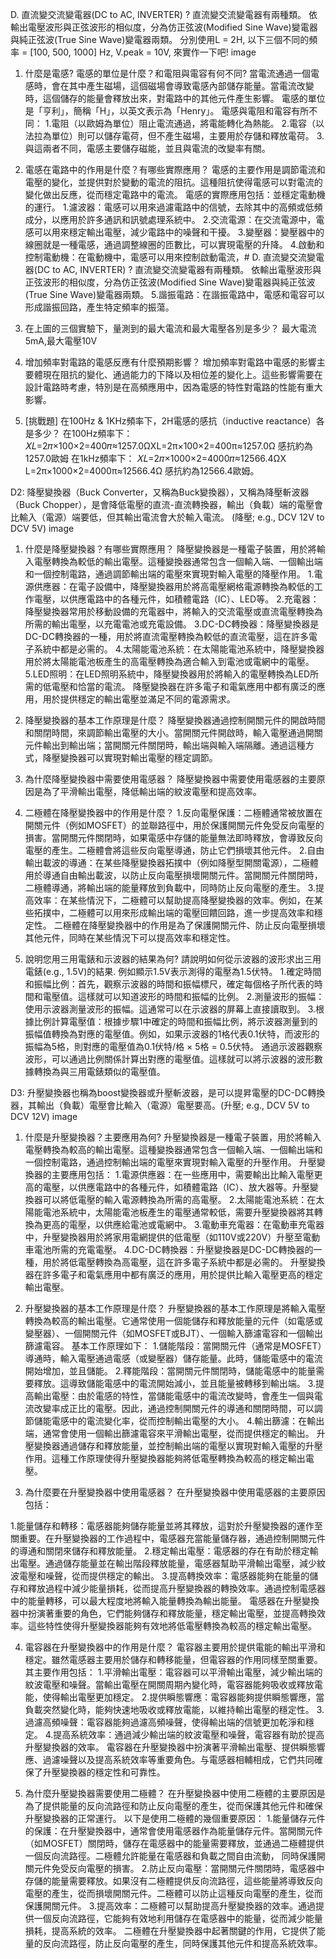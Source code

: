 D. 直流變交流變電器(DC to AC, INVERTER) ? 直流變交流變電器有兩種類。 依輸出電壓波形與正弦波形的相似度，分為仿正弦波(Modified Sine Wave)變電器與純正弦波(True Sine Wave)變電器兩類。
分別使用L = 2H, 以下三個不同的頻率 = [100, 500, 1000] Hz, V.peak = 10V, 來實作一下吧!
image

1. 什麼是電感? 電感的單位是什麼？和電阻與電容有何不同?
當電流通過一個電感時，會在其中產生磁場，這個磁場會導致電感內部儲存能量。當電流改變時，這個儲存的能量會釋放出來，對電路中的其他元件產生影響。 電感的單位是「亨利」，簡稱「H」，以英文表示為「Henry」。 電感與電阻和電容有所不同： 1.電阻（以歐姆為單位）阻止電流通過，將電能轉化為熱能。 2.電容（以法拉為單位）則可以儲存電荷，但不產生磁場，主要用於存儲和釋放電荷。 3.與這兩者不同，電感主要儲存磁能，並且與電流的改變率有關。

2. 電感在電路中的作用是什麼？有哪些實際應用？
電感的主要作用是調節電流和電壓的變化，並提供對於變動的電流的阻抗。這種阻抗使得電感可以對電流的變化做出反應，從而穩定電路中的電流。 電感的實際應用包括：並穩定電動機的運行。 1.濾波器：電感可以用來過濾電路中的信號，去除其中的高頻或低頻成分，以應用於許多通訊和訊號處理系統中。 2.交流電源：在交流電源中，電感可以用來穩定輸出電壓，減少電路中的噪聲和干擾。 3.變壓器：變壓器中的線圈就是一種電感，通過調整線圈的匝數比，可以實現電壓的升降。 4.啟動和控制電動機：在電動機中，電感可以用來控制啟動電流，# D. 直流變交流變電器(DC to AC, INVERTER) ? 直流變交流變電器有兩種類。 依輸出電壓波形與正弦波形的相似度，分為仿正弦波(Modified Sine Wave)變電器與純正弦波(True Sine Wave)變電器兩類。 5.諧振電路：在諧振電路中，電感和電容可以形成諧振回路，產生特定頻率的振蕩。

2. 在上圖的三個實驗下，量測到的最大電流和最大電壓各別是多少？
最大電流5mA,最大電壓10V

3. 增加頻率對電路的電感反應有什麼預期影響？
增加頻率對電路中電感的影響主要體現在阻抗的變化、通過能力的下降以及相位差的變化上。這些影響需要在設計電路時考慮，特別是在高頻應用中，因為電感的特性對電路的性能有重大影響。

4. [挑戰題] 在100Hz & 1KHz頻率下，2H電感的感抗（inductive reactance）各是多少？
在100Hz頻率下： 𝑋𝐿=2𝜋×100×2=400𝜋≈1257.0ΩXL=2π×100×2=400π≈1257.0Ω 感抗約為1257.0歐姆 在1kHz頻率下： 𝑋𝐿=2𝜋×1000×2=4000𝜋≈12566.4ΩX L=2π×1000×2=4000π≈12566.4Ω 感抗約為12566.4歐姆。

D2: 降壓變換器（Buck Converter，又稱為Buck變換器），又稱為降壓斬波器（Buck Chopper），是會降低電壓的直流-直流轉換器，輸出（負載）端的電壓會比輸入（電源）端要低，但其輸出電流會大於輸入電流。 (降壓; e.g., DCV 12V to DCV 5V)
image

1. 什麼是降壓變換器？有哪些實際應用？
降壓變換器是一種電子裝置，用於將輸入電壓轉換為較低的輸出電壓。這種變換器通常包含一個輸入端、一個輸出端和一個控制電路，通過調節輸出端的電壓來實現對輸入電壓的降壓作用。 1.電源供應器：在電子設備中，降壓變換器用於將高電壓網格電源轉換為較低的工作電壓，以供應電路中的各種元件，如積體電路（IC）、LED等。 2.充電器：降壓變換器常用於移動設備的充電器中，將輸入的交流電壓或直流電壓轉換為所需的輸出電壓，以充電電池或充電設備。 3.DC-DC轉換器：降壓變換器是DC-DC轉換器的一種，用於將直流電壓轉換為較低的直流電壓，這在許多電子系統中都是必需的。 4.太陽能電池系統：在太陽能電池系統中，降壓變換器用於將太陽能電池板產生的高電壓轉換為適合輸入到電池或電網中的電壓。 5.LED照明：在LED照明系統中，降壓變換器用於將輸入的電壓轉換為LED所需的低電壓和恰當的電流。 降壓變換器在許多電子和電氣應用中都有廣泛的應用，用於提供穩定的輸出電壓並滿足不同的電源需求。

2. 降壓變換器的基本工作原理是什麼？
降壓變換器通過控制開關元件的開啟時間和關閉時間，來調節輸出電壓的大小。當開關元件開啟時，輸入電壓通過開關元件輸出到輸出端；當開關元件關閉時，輸出端與輸入端隔離。通過這種方式，降壓變換器可以實現對輸出電壓的穩定調節。

3. 為什麼降壓變換器中需要使用電感器？
降壓變換器中需要使用電感器的主要原因是為了平滑輸出電壓，降低輸出端的紋波電壓和提高效率。

4. 二極體在降壓變換器中的作用是什麼？
1.反向電壓保護：二極體通常被放置在開關元件（例如MOSFET）的並聯路徑中，用於保護開關元件免受反向電壓的損害。當開關元件關閉時，如果電感中存儲的能量無法即時釋放，會導致反向電壓的產生。二極體會將這些反向電壓導通，防止它們損壞其他元件。 2.自由輸出載波的導通：在某些降壓變換器拓撲中（例如降壓型開關電源），二極體用於導通自由輸出載波，以防止反向電壓損壞開關元件。當開關元件關閉時，二極體導通，將輸出端的能量釋放到負載中，同時防止反向電壓的產生。 3.提高效率：在某些情況下，二極體可以幫助提高降壓變換器的效率。例如，在某些拓撲中，二極體可以用來形成輸出端的電壓回饋回路，進一步提高效率和穩定性。 二極體在降壓變換器中的作用是為了保護開關元件、防止反向電壓損壞其他元件，同時在某些情況下可以提高效率和穩定性。

5. 說明您用三用電錶和示波器的結果為何? 請說明如何從示波器的波形求出三用電錶(e.g., 1.5V)的結果.
例如顯示1.5V表示測得的電壓為1.5伏特。 1.確定時間和振幅比例：首先，觀察示波器的時間和振幅標尺，確定每個格子所代表的時間和電壓值。這樣就可以知道波形的時間和振幅的比例。 2.測量波形的振幅：使用示波器測量波形的振幅。這通常可以在示波器的屏幕上直接讀取到。 3.根據比例計算電壓值：根據步驟1中確定的時間和振幅比例，將示波器測量到的振幅值轉換為對應的電壓值。例如，如果示波器的1格代表0.1伏特，而波形的振幅為5格，則對應的電壓值為0.1伏特/格 × 5格 = 0.5伏特。 通過示波器觀察波形，可以通過比例關係計算出對應的電壓值。這樣就可以將示波器的波形數據轉換為與三用電錶類似的電壓值。

D3: 升壓變換器也稱為boost變換器或升壓斬波器，是可以提昇電壓的DC-DC轉換器，其輸出（負載）電壓會比輸入（電源）電壓要高。(升壓; e.g., DCV 5V to DCV 12V)
image

1. 什麼是升壓變換器？主要應用為何?
升壓變換器是一種電子裝置，用於將輸入電壓轉換為較高的輸出電壓。這種變換器通常包含一個輸入端、一個輸出端和一個控制電路，通過控制輸出端的電壓來實現對輸入電壓的升壓作用。 升壓變換器的主要應用包括： 1.電源供應器：在一些應用中，需要輸出比輸入電壓更高的電壓，以供應電路中的各種元件，如積體電路（IC）、放大器等。升壓變換器可以將低電壓的輸入電源轉換為所需的高電壓。 2.太陽能電池系統：在太陽能電池系統中，太陽能電池板產生的電壓通常較低，需要升壓變換器將其轉換為更高的電壓，以供應給電池或電網中。 3.電動車充電器：在電動車充電器中，升壓變換器用於將家用電網提供的低電壓（如110V或220V）升壓至電動車電池所需的充電電壓。 4.DC-DC轉換器：升壓變換器是DC-DC轉換器的一種，用於將低電壓轉換為高電壓，這在許多電子系統中都是必需的。 升壓變換器在許多電子和電氣應用中都有廣泛的應用，用於提供比輸入電壓更高的穩定輸出電壓。

2. 升壓變換器的基本工作原理是什麼？
升壓變換器的基本工作原理是將輸入電壓轉換為較高的輸出電壓。它通常使用一個能儲存和釋放能量的元件（如電感或變壓器）、一個開關元件（如MOSFET或BJT）、一個輸入篩濾電容和一個輸出篩濾電容。 基本工作原理如下： 1.儲能階段：當開關元件（通常是MOSFET）導通時，輸入電壓通過電感（或變壓器）儲存能量。此時，儲能電感中的電流開始增加，並且儲能。 2.釋能階段：當開關元件關閉時，儲能電感中的能量需要釋放。這導致儲能電感中的電流開始減小，並且能量被轉移到輸出端。 3.提高輸出電壓：由於電感的特性，當儲能電感中的電流改變時，會產生一個與電流改變率成正比的電壓。因此，通過控制開關元件的導通和關閉時間，可以調節儲能電感中的電流變化率，從而控制輸出電壓的大小。 4.輸出篩濾：在輸出端，通常會使用一個輸出篩濾電容來平滑輸出電壓，從而提供穩定的輸出。 升壓變換器通過儲存和釋放能量，並控制輸出端的電壓以實現對輸入電壓的升壓作用。這種工作原理使得升壓變換器能夠將低電壓轉換為較高的穩定輸出電壓。

3. 為什麼要在升壓變換器中使用電感器？
在升壓變換器中使用電感器的主要原因包括：

1.能量儲存和轉移：電感器能夠儲存能量並將其釋放，這對於升壓變換器的運作至關重要。在升壓變換器的工作過程中，電感器充當能量儲存器，通過控制開關元件的導通和關閉來儲存和釋放能量。 2.穩定輸出電壓：電感器的存在有助於穩定輸出電壓。通過儲存能量並在輸出階段釋放能量，電感器幫助平滑輸出電壓，減少紋波電壓和噪聲，從而提供穩定的輸出。 3.提高轉換效率：電感器能夠在能量的儲存和釋放過程中減少能量損耗，從而提高升壓變換器的轉換效率。通過控制電感器中的能量轉移，可以最大程度地將輸入能量轉換為輸出能量。 電感器在升壓變換器中扮演著重要的角色，它們能夠儲存和釋放能量，穩定輸出電壓，並提高轉換效率。這些特性使得升壓變換器能夠有效地將低電壓轉換為較高的穩定輸出電壓。

4. 電容器在升壓變換器中的作用是什麼？
電容器主要用於提供電能的輸出平滑和穩定。雖然電感器主要用於儲存和轉移能量，但電容器的作用同樣至關重要。 其主要作用包括： 1.平滑輸出電壓：電容器可以平滑輸出電壓，減少輸出端的紋波電壓和噪聲。當輸出電壓在開關周期內變化時，電容器能夠吸收或釋放電能，使得輸出電壓更加穩定。 2.提供瞬態響應：電容器能夠提供瞬態響應，當負載突然變化時，能夠快速地吸收或釋放電能，以維持輸出電壓的穩定性。 3.過濾高頻噪聲：電容器能夠過濾高頻噪聲，使得輸出端的信號更加乾淨和穩定。 4.提高系統效率：通過減少輸出端的紋波電壓和噪聲，電容器有助於提高升壓變換器的效率。 電容器在升壓變換器中扮演著平滑輸出電壓、提供瞬態響應、過濾噪聲以及提高系統效率等重要角色。与電感器相輔相成，它們共同確保了升壓變換器的穩定性和可靠性。

5. 為什麼升壓變換器需要使用二極體？
在升壓變換器中使用二極體的主要原因是為了提供能量的反向流路徑和防止反向電壓的產生，從而保護其他元件和確保升壓變換器的正常運行。 以下是使用二極體的幾個重要原因： 1.能量儲存元件的保護：在升壓變換器中，通常會使用電感器作為能量儲存元件。當開關元件（如MOSFET）關閉時，儲存在電感器中的能量需要釋放，並通過二極體提供一個反向流路徑。二極體允許能量在電感器和負載之間自由流動， 同時保護開關元件免受反向電壓的損害。 2.防止反向電壓：當開關元件關閉時，電感器中存儲的能量需要釋放。如果沒有二極體提供反向流路徑，這些能量將導致反向電壓的產生，從而損壞開關元件。二極體可以防止這種反向電壓的產生，從而保護開關元件。 3.提高效率：二極體可以幫助提高升壓變換器的效率。通過提供一個反向流路徑，它能夠有效地利用儲存在電感器中的能量，從而減少能量損耗，提高系統的效率。 二極體在升壓變換器中起著關鍵的作用，它提供了能量的反向流路徑，防止反向電壓的產生，同時保護其他元件和提高系統效率。
